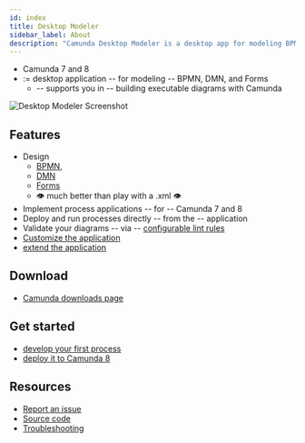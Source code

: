 ```yaml
---
id: index
title: Desktop Modeler
sidebar_label: About
description: "Camunda Desktop Modeler is a desktop app for modeling BPMN, DMN, and Forms, compatible with Camunda 7 and Camunda 8."
---
```


* <span class="badge badge--cloud">Camunda 7 and 8</span>
* := desktop application -- for modeling -- BPMN, DMN, and Forms
  * -- supports you in -- building executable diagrams with Camunda

![Desktop Modeler Screenshot](./img/new-diagram.png)

## Features

* Design 
  * [BPMN](../bpmn/bpmn.md),
  * [DMN](../dmn/dmn.md)
  * [Forms](../forms/camunda-forms-reference.md)
  * 👁️ much better than play with a .xml 👁️
* Implement process applications -- for -- Camunda 7 and 8
* Deploy and run processes directly -- from the -- application
* Validate your diagrams -- via -- [configurable lint rules](https://github.com/camunda/camunda-modeler-custom-linter-rules-plugin)
* [Customize the application](./flags/flags.md)
* [extend the application](./plugins/plugins.md)

## Download

* [Camunda downloads page](https://camunda.com/download/modeler/)

## Get started

* [develop your first process](./model-your-first-diagram.md)
* [deploy it to Camunda 8](./connect-to-camunda-8.md) 

## Resources

- [Report an issue](https://github.com/camunda/camunda-modeler/issues)
- [Source code](https://github.com/camunda/camunda-modeler)
- [Troubleshooting](/self-managed/operational-guides/troubleshooting/troubleshooting.md)
